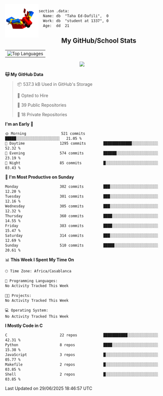 <img src="parrot_fly_flipped.gif" align="left" height="110">


```assembly
section .data:
  Name: db  "Taha Ed-Dafili",  0
  Work: db  "student at 1337", 0
  Age:  dd  21
```


<div align="center">
  <h2>My GitHub/School Stats</h2>
</div>
<table align="center">
  <tr>
    <td align="center"><img width="450" src="https://github-readme-stats.vercel.app/api/top-langs/?username=0rayn&layout=compact&theme=github_dark&hide=html,makefile,css&exclude_repo=Yona2.0,Nand2Tetris&hide_border=true&langs_count=6" alt="Top Languages" /></td>
<!--     <td align="center"><img src="https://github-readme-streak-stats.herokuapp.com?user=0rayn&theme=github-dark-blue&hide_border=true&border_radius=5" alt="GitHub Streak" /></td>
  </tr> -->
</table>
 <p align="center">
  <a href="https://github.com/0rayn">
    <img src="https://komarev.com/ghpvc/?username=0rayn&color=blue&style=flat)" />
  </a>
</p>

<!--START_SECTION:waka-->
**🐱 My GitHub Data** 

> 📦 537.3 kB Used in GitHub's Storage 
 > 
> 💼 Opted to Hire
 > 
> 📜 39 Public Repositories 
 > 
> 🔑 18 Private Repositories 
 > 
**I'm an Early 🐤** 

```text
🌞 Morning                521 commits         █████░░░░░░░░░░░░░░░░░░░░   21.05 % 
🌆 Daytime                1295 commits        █████████████░░░░░░░░░░░░   52.32 % 
🌃 Evening                574 commits         ██████░░░░░░░░░░░░░░░░░░░   23.19 % 
🌙 Night                  85 commits          █░░░░░░░░░░░░░░░░░░░░░░░░   03.43 % 
```
📅 **I'm Most Productive on Sunday** 

```text
Monday                   302 commits         ███░░░░░░░░░░░░░░░░░░░░░░   12.20 % 
Tuesday                  301 commits         ███░░░░░░░░░░░░░░░░░░░░░░   12.16 % 
Wednesday                305 commits         ███░░░░░░░░░░░░░░░░░░░░░░   12.32 % 
Thursday                 360 commits         ████░░░░░░░░░░░░░░░░░░░░░   14.55 % 
Friday                   383 commits         ████░░░░░░░░░░░░░░░░░░░░░   15.47 % 
Saturday                 314 commits         ███░░░░░░░░░░░░░░░░░░░░░░   12.69 % 
Sunday                   510 commits         █████░░░░░░░░░░░░░░░░░░░░   20.61 % 
```


📊 **This Week I Spent My Time On** 

```text
🕑︎ Time Zone: Africa/Casablanca

💬 Programming Languages: 
No Activity Tracked This Week

🐱‍💻 Projects: 
No Activity Tracked This Week

💻 Operating System: 
No Activity Tracked This Week
```

**I Mostly Code in C** 

```text
C                        22 repos            ███████████░░░░░░░░░░░░░░   42.31 % 
Python                   8 repos             ████░░░░░░░░░░░░░░░░░░░░░   15.38 % 
JavaScript               3 repos             █░░░░░░░░░░░░░░░░░░░░░░░░   05.77 % 
Makefile                 2 repos             █░░░░░░░░░░░░░░░░░░░░░░░░   03.85 % 
Shell                    2 repos             █░░░░░░░░░░░░░░░░░░░░░░░░   03.85 % 
```




 Last Updated on 29/06/2025 18:46:57 UTC
<!--END_SECTION:waka-->
